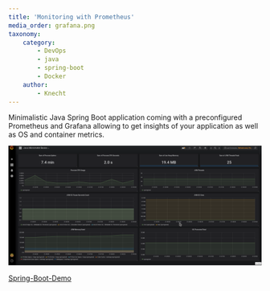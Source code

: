 ```yaml
---
title: 'Monitoring with Prometheus'
media_order: grafana.png
taxonomy:
    category:
        - DevOps
        - java
        - spring-boot
        - Docker
    author:
        - Knecht
---
```


Minimalistic Java Spring Boot application coming with a preconfigured Prometheus and Grafana allowing to get insights of your application as well as OS and container metrics.

![](grafana.png?link&cropResize=500,400)

[Spring-Boot-Demo](https://repo.rootknecht.net/knecht/spring-boot-demo)